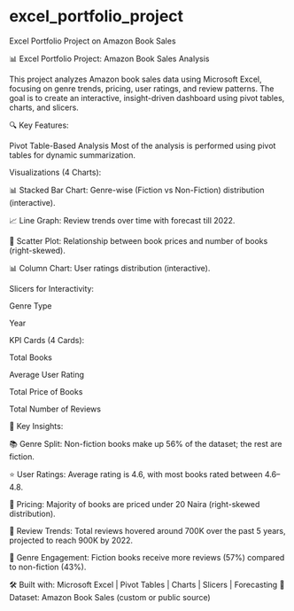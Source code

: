 # excel_portfolio_project
Excel Portfolio Project on Amazon Book Sales

📊 Excel Portfolio Project: Amazon Book Sales Analysis

This project analyzes Amazon book sales data using Microsoft Excel, focusing on genre trends, pricing, user ratings, and review patterns. The goal is to create an interactive, insight-driven dashboard using pivot tables, charts, and slicers.

🔍 Key Features:

Pivot Table-Based Analysis
Most of the analysis is performed using pivot tables for dynamic summarization.

Visualizations (4 Charts):

📊 Stacked Bar Chart: Genre-wise (Fiction vs Non-Fiction) distribution (interactive).

📈 Line Graph: Review trends over time with forecast till 2022.

🔵 Scatter Plot: Relationship between book prices and number of books (right-skewed).

📊 Column Chart: User ratings distribution (interactive).

Slicers for Interactivity:

Genre Type

Year

KPI Cards (4 Cards):

Total Books

Average User Rating

Total Price of Books

Total Number of Reviews

📌 Key Insights:

📚 Genre Split: Non-fiction books make up 56% of the dataset; the rest are fiction.

⭐ User Ratings: Average rating is 4.6, with most books rated between 4.6–4.8.

💸 Pricing: Majority of books are priced under 20 Naira (right-skewed distribution).

📝 Review Trends: Total reviews hovered around 700K over the past 5 years, projected to reach 900K by 2022.

📖 Genre Engagement: Fiction books receive more reviews (57%) compared to non-fiction (43%).

🛠️ Built with: Microsoft Excel | Pivot Tables | Charts | Slicers | Forecasting
📁 Dataset: Amazon Book Sales (custom or public source)
